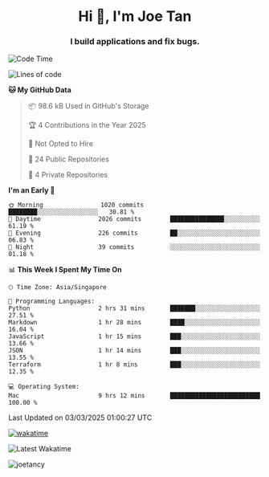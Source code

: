 <h1 align="center">Hi 👋, I'm Joe Tan</h1>
<h3 align="center">I build applications and fix bugs.</h3>

<!--START_SECTION:waka-->
![Code Time](http://img.shields.io/badge/Code%20Time-1%2C504%20hrs%2040%20mins-blue)

![Lines of code](https://img.shields.io/badge/From%20Hello%20World%20I%27ve%20Written-46.5%20million%20lines%20of%20code-blue)

**🐱 My GitHub Data** 

> 📦 98.6 kB Used in GitHub's Storage 
 > 
> 🏆 4 Contributions in the Year 2025
 > 
> 🚫 Not Opted to Hire
 > 
> 📜 24 Public Repositories 
 > 
> 🔑 4 Private Repositories 
 > 
**I'm an Early 🐤** 

```text
🌞 Morning                1020 commits        ████████░░░░░░░░░░░░░░░░░   30.81 % 
🌆 Daytime                2026 commits        ███████████████░░░░░░░░░░   61.19 % 
🌃 Evening                226 commits         ██░░░░░░░░░░░░░░░░░░░░░░░   06.83 % 
🌙 Night                  39 commits          ░░░░░░░░░░░░░░░░░░░░░░░░░   01.18 % 
```


📊 **This Week I Spent My Time On** 

```text
🕑︎ Time Zone: Asia/Singapore

💬 Programming Languages: 
Python                   2 hrs 31 mins       ███████░░░░░░░░░░░░░░░░░░   27.51 % 
Markdown                 1 hr 28 mins        ████░░░░░░░░░░░░░░░░░░░░░   16.04 % 
JavaScript               1 hr 15 mins        ███░░░░░░░░░░░░░░░░░░░░░░   13.66 % 
JSON                     1 hr 14 mins        ███░░░░░░░░░░░░░░░░░░░░░░   13.55 % 
Terraform                1 hr 8 mins         ███░░░░░░░░░░░░░░░░░░░░░░   12.35 % 

💻 Operating System: 
Mac                      9 hrs 12 mins       █████████████████████████   100.00 % 
```


 Last Updated on 03/03/2025 01:00:27 UTC
<!--END_SECTION:waka-->
[![wakatime](https://wakatime.com/badge/user/e0e3a0f0-6d69-4241-946d-0baaf7b91278.svg)](https://wakatime.com/@e0e3a0f0-6d69-4241-946d-0baaf7b91278)

![Latest Wakatime](https://github.com/joetancy/joetancy/workflows/Latest%20Wakatime/badge.svg)

<p align="left"> <img src="https://komarev.com/ghpvc/?username=joetancy" alt="joetancy" /> </p>

